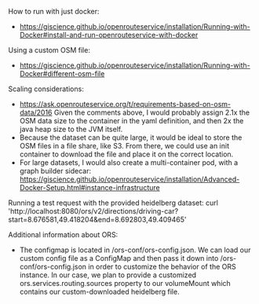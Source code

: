 How to run with just docker:
- https://giscience.github.io/openrouteservice/installation/Running-with-Docker#install-and-run-openrouteservice-with-docker

Using a custom OSM file:
- https://giscience.github.io/openrouteservice/installation/Running-with-Docker#different-osm-file

Scaling considerations:
- https://ask.openrouteservice.org/t/requirements-based-on-osm-data/2016
Given the comments above, I would probably assign 2.1x the OSM data size to the container in the yaml definition, and then 2x the java heap size to the JVM itself.
- Because the dataset can be quite large, it would be ideal to store the OSM files in a file share, like S3.  From there, we could use an init container to download the file and place it on the correct location.
- For large datasets, I would also create a multi-container pod, with a graph builder sidecar: https://giscience.github.io/openrouteservice/installation/Advanced-Docker-Setup.html#instance-infrastructure

Running a test request with the provided heidelberg dataset:
curl 'http://localhost:8080/ors/v2/directions/driving-car?start=8.676581,49.418204&end=8.692803,49.409465'

Additional information about ORS:
- The configmap is located in /ors-conf/ors-config.json.  We can load our custom config file as a ConfigMap and then pass it down into /ors-conf/ors-config.json in order to customize the behavior of the ORS instance.  In our case, we plan to provide a customized ors.services.routing.sources property to our volumeMount which contains our custom-downloaded heidelberg file.